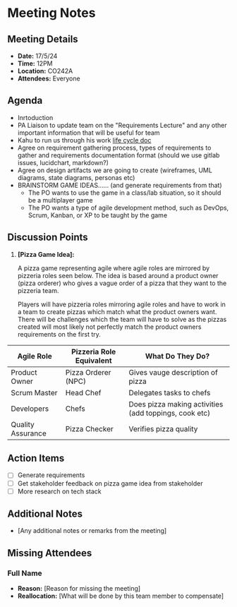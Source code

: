 # Meeting Notes

## Meeting Details
- **Date:** 17/5/24
- **Time:** 12PM
- **Location:** CO242A
- **Attendees:** Everyone

## Agenda
- Inrtoduction
- PA Liaison to update team on the "Requirements Lecture" and any other important information that will be useful for team
- Kahu to run us through his work [life cycle doc](https://gitlab.ecs.vuw.ac.nz/manninalex/engr302-project/-/blob/main/project_management/workLifeCycle.MD?ref_type=heads)
- Agree on requirement gathering process, types of requirements to gather and requirements documentation format (should we use gitlab issues, lucidchart, markdown?)
- Agree on design artifacts we are going to create (wireframes, UML diagrams, state diagrams, personas etc)
- BRAINSTORM GAME IDEAS...... (and generate requirements from that)
  - The PO wants to use
the game in a class/lab situation, so it should be a multiplayer game
  - The PO wants a type of agile
development method, such as DevOps, Scrum, Kanban, or XP to be taught by the game


## Discussion Points
1. **[Pizza Game Idea]:**
   
   A pizza game representing agile where agile roles are mirrored by pizzeria roles seen below. The idea is based around a product owner (pizza orderer) who gives a vague order of a pizza that they want to the pizzeria team. 
   
   Players will have pizzeria roles mirroring agile roles and have to work in a team to create pizzas which match what the product owners want. There will be challenges which the team will have to solve as the pizzas created will most likely not perfectly match the product owners requirements on the first try.

   

  | Agile Role | Pizzeria Role Equivalent | What Do They Do? |
|------|-------|--------------|
| Product Owner | Pizza Orderer (NPC) | Gives vauge description of pizza |
| Scrum Master | Head Chef | Delegates tasks to chefs | 
|  Developers|  Chefs | Does pizza making activities (add toppings, cook etc) |
|  Quality Assurance | Pizza Checker | Verifies pizza quality | 


   
## Action Items
- [ ] Generate requirements
- [ ] Get stakeholder feedback on pizza game idea from stakeholder
- [ ] More research on tech stack

## Additional Notes
- [Any additional notes or remarks from the meeting]

## Missing Attendees

### Full Name
- **Reason:** [Reason for missing the meeting]
- **Reallocation:** [What will be done by this team member to compensate]
